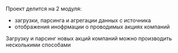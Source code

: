 Проект делится на 2 модуля:
* загрузки, парсинга и агрегации данных с источника
* отображения инофрмации о проводимых акциях компаний

Загрузку и парсинг новых акций компаний можно производить несколькими способами
